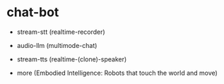 # chat-bot
- stream-stt (realtime-recorder)
- audio-llm (multimode-chat)
- stream-tts (realtime-(clone)-speaker)

- more (Embodied Intelligence: Robots that touch the world and move)